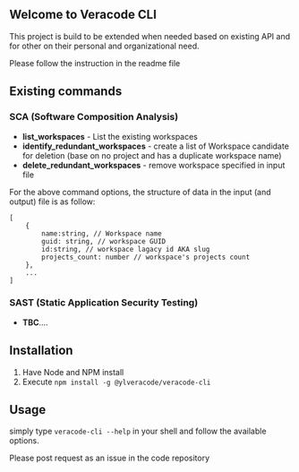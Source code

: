## Welcome to Veracode CLI

This project is build to be extended when needed based on existing API and for other on their personal and organizational need.

Please follow the instruction in the readme file

## Existing commands
### SCA (Software Composition Analysis)
- __list_workspaces__ - List the existing workspaces
- __identify_redundant_workspaces__ - create a list of Workspace candidate for deletion (base on no project and has a duplicate workspace name)
- __delete_redundant_workspaces__ - remove workspace specified in input file

For the above command options, the structure of data in the input (and output) file is as follow:
```
[
    {
        name:string, // Workspace name
        guid: string, // workspace GUID
        id:string, // workspace lagacy id AKA slug
        projects_count: number // workspace's projects count
    },
    ...
]
```

### SAST (Static Application Security Testing)
- __TBC__....

## Installation

1. Have Node and NPM install
2. Execute `npm install -g @ylveracode/veracode-cli`

## Usage
simply type `veracode-cli --help` in your shell and follow the available options.

    
          

Please post request as an issue in the code repository
